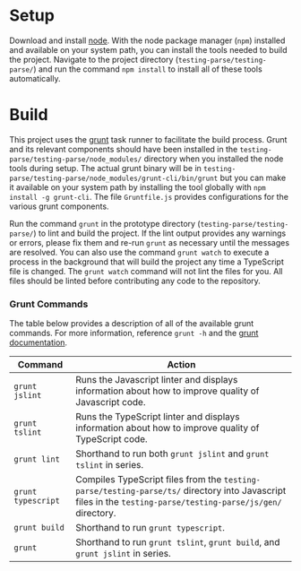 # Setup
Download and install [node](https://nodejs.org/).  With the node package manager (`npm`) installed and available on your system path, you can install the tools needed to build the project.  Navigate to the project directory (`testing-parse/testing-parse/`) and run the command `npm install` to install all of these tools automatically.

# Build
This project uses the [grunt](http://gruntjs.com/) task runner to facilitate the build process.  Grunt and its relevant components should have been installed in the `testing-parse/testing-parse/node_modules/` directory when you installed the node tools during setup.  The actual grunt binary will be in `testing-parse/testing-parse/node_modules/grunt-cli/bin/grunt` but you can make it available on your system path by installing the tool globally with `npm install -g grunt-cli`.  The file `Gruntfile.js` provides configurations for the various grunt components.

Run the command `grunt` in the prototype directory (`testing-parse/testing-parse/`) to lint and build the project.  If the lint output provides any warnings or errors, please fix them and re-run `grunt` as necessary until the messages are resolved.  You can also use the command `grunt watch` to execute a process in the background that will build the project any time a TypeScript file is changed.  The `grunt watch` command will not lint the files for you.  All files should be linted before contributing any code to the repository.

### Grunt Commands
The table below provides a description of all of the available grunt commands.  For more information, reference `grunt -h` and the [grunt documentation](http://gruntjs.com/getting-started).

| Command | Action |
| --- | --- |
| `grunt jslint` | Runs the Javascript linter and displays information about how to improve quality of Javascript code. |
| `grunt tslint` | Runs the TypeScript linter and displays information about how to improve quality of TypeScript code. |
| `grunt lint` | Shorthand to run both `grunt jslint` and `grunt tslint` in series. |
| `grunt typescript` | Compiles TypeScript files from the `testing-parse/testing-parse/ts/` directory into Javascript files in the `testing-parse/testing-parse/js/gen/` directory. |
| `grunt build` | Shorthand to run `grunt typescript`. |
| `grunt` | Shorthand to run `grunt tslint`, `grunt build`, and `grunt jslint` in series. |
